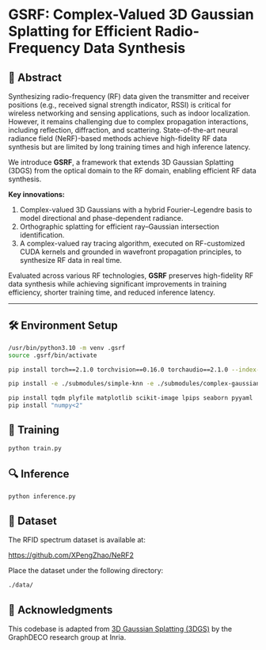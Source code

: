 
# GSRF: Complex-Valued 3D Gaussian Splatting for Efficient Radio-Frequency Data Synthesis 

## 📑 Abstract

Synthesizing radio-frequency (RF) data given the transmitter and receiver positions (e.g., received signal strength indicator, RSSI) is critical for wireless networking and sensing applications, such as indoor localization.  
However, it remains challenging due to complex propagation interactions, including reflection, diffraction, and scattering.
State-of-the-art neural radiance field (NeRF)-based methods achieve high-fidelity RF data synthesis but are limited by long training times and high inference latency.  

We introduce **GSRF**, a framework that extends 3D Gaussian Splatting (3DGS) from the optical domain to the RF domain, enabling efficient RF data synthesis.  

**Key innovations:**
1. Complex-valued 3D Gaussians with a hybrid Fourier–Legendre basis to model directional and phase-dependent radiance.  
2. Orthographic splatting for efficient ray–Gaussian intersection identification.  
3. A complex-valued ray tracing algorithm, executed on RF-customized CUDA kernels and grounded in wavefront propagation principles, to synthesize RF data in real time.  

Evaluated across various RF technologies, **GSRF** preserves high-fidelity RF data synthesis while achieving significant improvements in training efficiency, shorter training time, and reduced inference latency.  

---

## 🛠️ Environment Setup

```bash
/usr/bin/python3.10 -m venv .gsrf
source .gsrf/bin/activate

pip install torch==2.1.0 torchvision==0.16.0 torchaudio==2.1.0 --index-url https://download.pytorch.org/whl/cu121

pip install -e ./submodules/simple-knn -e ./submodules/complex-gaussian-tracer

pip install tqdm plyfile matplotlib scikit-image lpips seaborn pyyaml
pip install "numpy<2"
```

## 🧪 Training

```bash
python train.py
```

## 🔍 Inference

```bash
python inference.py
```

## 📁 Dataset

The RFID spectrum dataset is available at:

https://github.com/XPengZhao/NeRF2

Place the dataset under the following directory:

```bash
./data/
```

## 📌 Acknowledgments

This codebase is adapted from [3D Gaussian Splatting (3DGS)](https://github.com/graphdeco-inria/gaussian-splatting) by the GraphDECO research group at Inria.
